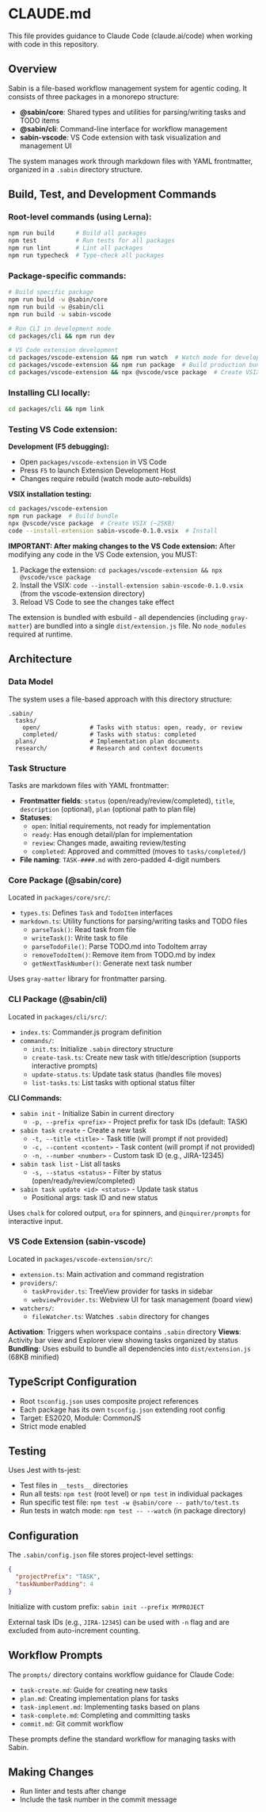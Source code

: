 # CLAUDE.md

This file provides guidance to Claude Code (claude.ai/code) when working with code in this repository.

## Overview

Sabin is a file-based workflow management system for agentic coding. It consists of three packages in a monorepo structure:
- **@sabin/core**: Shared types and utilities for parsing/writing tasks and TODO items
- **@sabin/cli**: Command-line interface for workflow management
- **sabin-vscode**: VS Code extension with task visualization and management UI

The system manages work through markdown files with YAML frontmatter, organized in a `.sabin` directory structure.

## Build, Test, and Development Commands

### Root-level commands (using Lerna):
```bash
npm run build      # Build all packages
npm test           # Run tests for all packages
npm run lint       # Lint all packages
npm run typecheck  # Type-check all packages
```

### Package-specific commands:
```bash
# Build specific package
npm run build -w @sabin/core
npm run build -w @sabin/cli
npm run build -w sabin-vscode

# Run CLI in development mode
cd packages/cli && npm run dev

# VS Code extension development
cd packages/vscode-extension && npm run watch  # Watch mode for development (uses esbuild)
cd packages/vscode-extension && npm run package  # Build production bundle
cd packages/vscode-extension && npx @vscode/vsce package  # Create VSIX package
```

### Installing CLI locally:
```bash
cd packages/cli && npm link
```

### Testing VS Code extension:

**Development (F5 debugging):**
- Open `packages/vscode-extension` in VS Code
- Press `F5` to launch Extension Development Host
- Changes require rebuild (watch mode auto-rebuilds)

**VSIX installation testing:**
```bash
cd packages/vscode-extension
npm run package  # Build bundle
npx @vscode/vsce package  # Create VSIX (~25KB)
code --install-extension sabin-vscode-0.1.0.vsix  # Install
```

**IMPORTANT: After making changes to the VS Code extension:**
After modifying any code in the VS Code extension, you MUST:
1. Package the extension: `cd packages/vscode-extension && npx @vscode/vsce package`
2. Install the VSIX: `code --install-extension sabin-vscode-0.1.0.vsix` (from the vscode-extension directory)
3. Reload VS Code to see the changes take effect

The extension is bundled with esbuild - all dependencies (including `gray-matter`) are bundled into a single `dist/extension.js` file. No `node_modules` required at runtime.

## Architecture

### Data Model

The system uses a file-based approach with this directory structure:
```
.sabin/
  tasks/
    open/              # Tasks with status: open, ready, or review
    completed/         # Tasks with status: completed
  plans/               # Implementation plan documents
  research/            # Research and context documents
```

### Task Structure

Tasks are markdown files with YAML frontmatter:
- **Frontmatter fields**: `status` (open/ready/review/completed), `title`, `description` (optional), `plan` (optional path to plan file)
- **Statuses**:
  - `open`: Initial requirements, not ready for implementation
  - `ready`: Has enough detail/plan for implementation
  - `review`: Changes made, awaiting review/testing
  - `completed`: Approved and committed (moves to `tasks/completed/`)
- **File naming**: `TASK-####.md` with zero-padded 4-digit numbers

### Core Package (@sabin/core)

Located in `packages/core/src/`:
- `types.ts`: Defines `Task` and `TodoItem` interfaces
- `markdown.ts`: Utility functions for parsing/writing tasks and TODO files
  - `parseTask()`: Read task from file
  - `writeTask()`: Write task to file
  - `parseTodoFile()`: Parse TODO.md into TodoItem array
  - `removeTodoItem()`: Remove item from TODO.md by index
  - `getNextTaskNumber()`: Generate next task number

Uses `gray-matter` library for frontmatter parsing.

### CLI Package (@sabin/cli)

Located in `packages/cli/src/`:
- `index.ts`: Commander.js program definition
- `commands/`:
  - `init.ts`: Initialize `.sabin` directory structure
  - `create-task.ts`: Create new task with title/description (supports interactive prompts)
  - `update-status.ts`: Update task status (handles file moves)
  - `list-tasks.ts`: List tasks with optional status filter

**CLI Commands:**
- `sabin init` - Initialize Sabin in current directory
  - `-p, --prefix <prefix>` - Project prefix for task IDs (default: TASK)
- `sabin task create` - Create a new task
  - `-t, --title <title>` - Task title (will prompt if not provided)
  - `-c, --content <content>` - Task content (will prompt if not provided)
  - `-n, --number <number>` - Custom task ID (e.g., JIRA-12345)
- `sabin task list` - List all tasks
  - `-s, --status <status>` - Filter by status (open/ready/review/completed)
- `sabin task update <id> <status>` - Update task status
  - Positional args: task ID and new status

Uses `chalk` for colored output, `ora` for spinners, and `@inquirer/prompts` for interactive input.

### VS Code Extension (sabin-vscode)

Located in `packages/vscode-extension/src/`:
- `extension.ts`: Main activation and command registration
- `providers/`:
  - `taskProvider.ts`: TreeView provider for tasks in sidebar
  - `webviewProvider.ts`: Webview UI for task management (board view)
- `watchers/`:
  - `fileWatcher.ts`: Watches `.sabin` directory for changes

**Activation**: Triggers when workspace contains `.sabin` directory
**Views**: Activity bar view and Explorer view showing tasks organized by status
**Bundling**: Uses esbuild to bundle all dependencies into `dist/extension.js` (68KB minified)

## TypeScript Configuration

- Root `tsconfig.json` uses composite project references
- Each package has its own `tsconfig.json` extending root config
- Target: ES2020, Module: CommonJS
- Strict mode enabled

## Testing

Uses Jest with ts-jest:
- Test files in `__tests__` directories
- Run all tests: `npm test` (root level) or `npm test` in individual packages
- Run specific test file: `npm test -w @sabin/core -- path/to/test.ts`
- Run tests in watch mode: `npm test -- --watch` (in package directory)

## Configuration

The `.sabin/config.json` file stores project-level settings:
```json
{
  "projectPrefix": "TASK",
  "taskNumberPadding": 4
}
```

Initialize with custom prefix: `sabin init --prefix MYPROJECT`

External task IDs (e.g., `JIRA-12345`) can be used with `-n` flag and are excluded from auto-increment counting.

## Workflow Prompts

The `prompts/` directory contains workflow guidance for Claude Code:
- `task-create.md`: Guide for creating new tasks
- `plan.md`: Creating implementation plans for tasks
- `task-implement.md`: Implementing tasks based on plans
- `task-complete.md`: Completing and committing tasks
- `commit.md`: Git commit workflow

These prompts define the standard workflow for managing tasks with Sabin.

## Making Changes

- Run linter and tests after change
- Include the task number in the commit message
